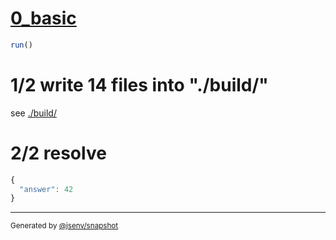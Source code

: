 # [0_basic](../../service_worker_shared_babel_helper_build.test.mjs#L29)

```js
run()
```

# 1/2 write 14 files into "./build/"

see [./build/](./build/)

# 2/2 resolve

```js
{
  "answer": 42
}
```

---

<sub>
  Generated by <a href="https://github.com/jsenv/core/tree/main/packages/independent/snapshot">@jsenv/snapshot</a>
</sub>
